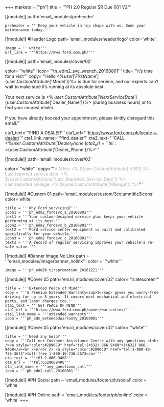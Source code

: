 +++
markets = ["ph"]
title = '''PH 2.0 Regular SR Due 001 V2'''

[[module]]
path='email_modules/preheader'

	preheader = '''Keep your vehicle in top shape with us. Book your maintenance today.'''

[[module]] #Header Logo
path='email_modules/header/logo'
color='white'

	image = '''white'''
	url_link = '''https://www.ford.com.ph/'''


[[module]]
path='email_modules/cover/02'

color='''white'''
icon='''th_edm2_svc_wrench_20160801'''
title='''It’s time for a visit'''
copy='''Hello <%${user['FirstName']}%><br /><br />Your <%${user.CustomAttribute['Model']}%> is due for service, and our experts can’t wait to make sure it’s running at its absolute best.<br /><br />Your next service is <% ${user.CustomAttribute['NextServiceDate']} %><br /><br />It's important to book your service today. Just click below to contact <%${user.CustomAttribute['Dealer_Name']}%> (during business hours) or to find your nearest dealer.<br/><br />If you have already booked your appointment, please kindly disregard this email.'''

cta1_text='''FIND A DEALER'''
cta1_url='''https://www.ford.com.ph/locate-a-dealer/'''
cta1_link_name='''find_dealer'''
cta2_text='''CALL <%${user.CustomAttribute['Dealer_Phone']}%>'''
cta2_url='''tel:<%${user.CustomAttribute['Dealer_Phone']}%>'''

[[module]]
path='email_modules/cover/03'

color='''white'''
copy='''<span style="color:#b3b3b3;">VIN No: <% ${user.CustomAttribute['VIN']} %><br />Last reported service date: <% ${user.CustomAttribute['Last_Reported_Service_Date']} %><br />Last reported mileage: <% ${user.CustomAttribute['Mileage']} %></span>'''

[[module]] #Custom 01
path='email_modules/custom/3columntitle3icons'
color='white'

	title = '''Why Ford servicing?'''
	icon1 = '''ph_edm2_fordsvc_a_20160801'''
	text1 = '''Your custom-designed service plan keeps your vehicle performing at its best.'''
	icon2 = '''ph_edm2_fordsvc_b_20160801'''
	text2 = '''Ford service center equipment is built and calibrated specifically for your vehicle.'''
	icon3 = '''ph_edm2_fordsvc_c_20160801'''
	text3 = '''A record of regular servicing improves your vehicle's re-sale value.'''

[[module]] #Banner Image No Link
path = '''email_modules/image/banner_nolink'''
color = '''white'''

	image = '''ph_edm2b_tirepromotion_20161221'''

[[module]] #Cover 05
path='email_modules/cover/02'
color='''slatescreen'''

	title = '''Extended Peace of Mind'''
	copy = '''A Premium Extended Warranty<sup>1</sup> gives you worry-free driving for up to 5 years. It covers most mechanical and electrical parts, and labor charges too.'''
	cta1_text = '''GET PEACE OF MIND'''
	cta1_url = '''https://www.ford.com.ph/owner/warranties/'''
	cta1_link_name = '''extended_warranty'''
	icon = '''ph_edm_extendedwarranty_20160801'''

[[module]] #Cover 05
path='email_modules/cover/02'
color='''white'''

	title = '''Need any help?'''
	copy = '''Call our Customer Assistance Centre with any questions at<br /><a style="color:#2D96CD" href="tel:(+632) 866 9408">(+632) 866 9408</a><br />or<br /> <a style="color:#2D96CD" href="tel:1-800-10-736-3673">toll-free 1-800-10-736-3673</a>'''
	cta_text = '''+63-2-866-9408'''
	cta_url = '''tel:6328669408'''
	cta_link_name = '''any_questions_call'''
	icon = '''ph_edm2_call_20160801'''

[[module]] #PH Social
path = 'email_modules/footer/ph/social'
color = 'white'

[[module]] #PH Online
path = 'email_modules/footer/ph/online'
color = 'white'
+++